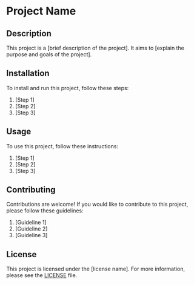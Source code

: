 # Project Name

## Description

This project is a [brief description of the project]. It aims to [explain the purpose and goals of the project].

## Installation

To install and run this project, follow these steps:

1. [Step 1]
2. [Step 2]
3. [Step 3]

## Usage

To use this project, follow these instructions:

1. [Step 1]
2. [Step 2]
3. [Step 3]

## Contributing

Contributions are welcome! If you would like to contribute to this project, please follow these guidelines:

1. [Guideline 1]
2. [Guideline 2]
3. [Guideline 3]

## License

This project is licensed under the [license name]. For more information, please see the [LICENSE](LICENSE) file.
